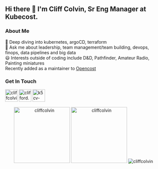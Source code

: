 ## Hi there 👋 I'm Cliff Colvin, Sr Eng Manager at Kubecost.

### About Me
🌱 Deep diving into kubernetes, argoCD, terraform
<br />
💬 Ask me about leadership, team management/team building, devops, finops, data pipelines and big data
<br />
😃 Interests outside of coding include D&D, Pathfinder, Amateur Radio, Painting miniatures
<br />
Recently added as a maintainer to [Opencost](https://github.com/opencost)
<br />

### Get In Touch
<p align="left">
	<a style="text-decoration: none" href="https://www.linkedin.com/in/cliffcolvin/" target="_blank"><img
				src="https://www.vectorlogo.zone/logos/linkedin/linkedin-icon.svg"
				alt="cliffcolvin"
				height="40"
				width="40"
			/>
	</a><a style="text-decoration: none" href="mailto:clifford.colvin@gmail.com" target="_blank">
		<img
			src="https://www.vectorlogo.zone/logos/gmail/gmail-icon.svg"
			alt="clifford.colvin@gmail.com"
			height="40"
			width="40"
		/>
	</a><a style="text-decoration: none" href="https://www.qrz.com/db/K5CV" target="_blank">
		<img
			src="https://static.qrz.com/static/qrz/qrz_com.svgz"
			alt="k5cv-qrz"
			height="40"
		/>
	</a>
</p>

<p align="center">
	<img
       height="180em"
		src="https://github-readme-stats.vercel.app/api?username=cliffcolvin&show_icons=true&locale=en&count_private=true&theme=tokyonight"
		alt="cliffcolvin"
	/>
  <img
       height="180em"
		src="https://github-readme-stats.vercel.app/api/top-langs?username=cliffcolvin&show_icons=true&locale=en&layout=compact&theme=tokyonight"
		alt="cliffcolvin"
	/>
	<img
		src="https://github-readme-streak-stats.herokuapp.com/?user=cliffcolvin&theme=tokyonight"
		alt="cliffcolvin"
	/>
</p>
